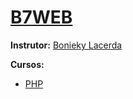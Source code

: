 # [B7WEB](https://b7web.com.br/home/)
**Instrutor:** [Bonieky Lacerda](https://www.youtube.com/channel/UCw9mYSlqKRXI6l4vH-tAYpQ)

**Cursos:** 
 - [PHP](https://github.com/jnetto23/dev_study/blob/master/b7web/php)
